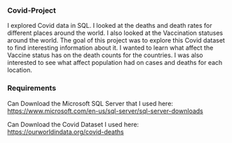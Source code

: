 ### Covid-Project

I explored Covid data in SQL. I looked at the deaths and death rates for different places around the world. I also looked at the Vaccination statuses around the world.
The goal of this project was to explore this Covid dataset to find interesting information about it. I wanted to learn what affect the Vaccine status has on the death counts 
for the countries. I was also interested to see what affect population had on cases and deaths for each location.


### Requirements
Can Download the Microsoft SQL Server that I used here: https://www.microsoft.com/en-us/sql-server/sql-server-downloads

Can Download the Covid Dataset I used here: https://ourworldindata.org/covid-deaths


